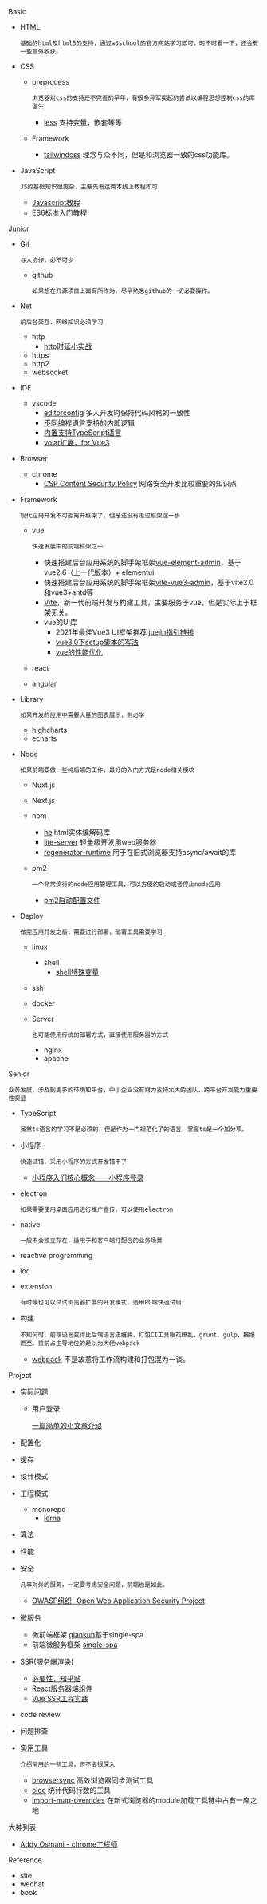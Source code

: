 Basic
- HTML

    ```基础的html及html5的支持，通过w3school的官方网站学习即可，时不时看一下，还会有一些意外收获。```
- CSS
    - preprocess

        ```浏览器对css的支持还不完善的早年，有很多异军突起的尝试以编程思想控制css的库诞生```
        - [less](https://lesscss.org/) 支持变量，嵌套等等
    - Framework
        - [tailwindcss](https://tailwindcss.com/) 理念与众不同，但是和浏览器一致的css功能库。

- JavaScript

    ```JS的基础知识很庞杂，主要先看这两本线上教程即可```
    * [Javascript教程](https://wangdoc.com/javascript/)
    * [ES6标准入门教程](https://wangdoc.com/es6/)

Junior
- Git

    ```与人协作，必不可少```
    - github

        ```如果想在开源项目上面有所作为，尽早熟悉github的一切必要操作。```
- Net

    ```前后台交互，网络知识必须学习```
    - http
        - [http时延小实战](http://www.disheng.tech/blog/%E7%AE%80%E5%8D%95%E7%9A%84-http-%E8%B0%83%E7%94%A8%E4%B8%BA%E4%BB%80%E4%B9%88%E6%97%B6%E5%BB%B6%E8%BF%99%E4%B9%88%E5%A4%A7/)
    - https
    - http2
    - websocket
- IDE
    - vscode
        - [editorconfig](https://editorconfig.org/) 多人开发时保持代码风格的一致性
        - [不同编程语言支持的内部逻辑](https://code.visualstudio.com/api/language-extensions/overview)
        - [内置支持TypeScript语言](https://code.visualstudio.com/docs/languages/typescript#_formatting)
        - [volar扩展，for Vue3](https://marketplace.visualstudio.com/items?itemName=johnsoncodehk.volar)
- Browser
    - chrome
        - [CSP Content Security Policy](https://developer.mozilla.org/en-US/docs/Web/HTTP/CSP) 网络安全开发比较重要的知识点

- Framework

    ```现代应用开发不可能离开框架了，但是还没有走过框架这一步```
    - vue

        ```快速发展中的前端框架之一```
        - 快速搭建后台应用系统的脚手架框架[vue-element-admin](https://github.com/PanJiaChen/vue-element-admin/blob/master/README.zh-CN.md)，基于vue2.6（上一代版本）+ elementui
        - 快速搭建后台应用系统的脚手架框架[vite-vue3-admin](https://github.com/buqiyuan/vite-vue3-admin)，基于vite2.0和vue3+antd等
        - [Vite](https://cn.vitejs.dev/)，新一代前端开发与构建工具，主要服务于vue，但是实际上于框架无关。
        - vue的UI库
            - 2021年最佳Vue3 UI框架推荐 [juejin指引链接](https://juejin.cn/post/6995519561030172702#comment)
            - [vue3.0下setup脚本的写法](https://chengpeiquan.com/article/vue3-script-setup.html)
            - [vue的性能优化](https://juejin.cn/post/6940190960609394695)
    - react
    - angular
- Library

    ```如果开发的应用中需要大量的图表展示，则必学```
    - highcharts
    - echarts
- Node

    ```如果前端要做一些纯后端的工作，最好的入门方式是node相关模块```
    - Nuxt.js
    - Next.js
    - npm
        - [he](https://www.npmjs.com/package/he)  html实体编解码库
        - [lite-server](https://www.npmjs.com/package/lite-server) 轻量级开发用web服务器
        - [regenerator-runtime](https://www.npmjs.com/package/regenerator-runtime) 用于在旧式浏览器支持async/await的库
    - pm2

        ```一个非常流行的node应用管理工具，可以方便的启动或者停止node应用```
        - [pm2启动配置文件](https://pm2.keymetrics.io/docs/usage/application-declaration/)
- Deploy

    ```做完应用开发之后，需要进行部署，部署工具需要学习```
    - linux
        - shell
            - [shell特殊变量](https://blog.csdn.net/w746805370/article/details/51044352)
    - ssh
    - docker
    - Server
    
        ```也可能使用传统的部署方式，直接使用服务器的方式```
        - nginx
        - apache

Senior

```业务发展，涉及到更多的环境和平台，中小企业没有财力支持太大的团队，跨平台开发能力重要性突显```
- TypeScript

    ```虽然ts语言的学习不是必须的，但是作为一门规范化了的语言，掌握ts是一个加分项。```
- 小程序
    
    ```快速试错，采用小程序的方式开发错不了```
    
    - [小程序入们核心概念——小程序登录](https://developers.weixin.qq.com/miniprogram/dev/framework/open-ability/login.html)
- electron
    
    ```如果需要使用桌面应用进行推广宣传，可以使用electron```
- native

    ```一般不会独立存在，适用于和客户端打配合的业务场景```
- reactive programming
- ioc
- extension

    ```有时候也可以试试浏览器扩展的开发模式，适用PC端快速试错```
- 构建

    ```不知何时，前端语言变得比后端语言还臃肿，打包CI工具眼花缭乱，grunt、gulp，接踵而至。目前占主导地位的是以为大佬webpack```
    - [webpack](https://webpack.js.org/) 不是故意将工作流构建和打包混为一谈。
        
Project
- 实际问题
    - 用户登录

        [一篇简单的小文章介绍](https://juejin.cn/post/6844904129337229325)
- 配置化
- 缓存
- 设计模式
- 工程模式
    - monorepo 
        - [lerna](https://github.com/lerna/lerna) 
- 算法
- 性能
- 安全

    ```凡事对外的服务，一定要考虑安全问题，前端也是如此。```
    - [OWASP组织- Open Web Application Security Project](https://owasp.org/)
- 微服务
    - 微前端框架 [qiankun](https://qiankun.umijs.org/zh/guide)基于single-spa
    - 前端微服务框架 [single-spa](https://single-spa.js.org)
- SSR(服务端渲染)
    - [必要性，知乎贴](https://www.zhihu.com/question/308792091)
    - [React服务器端组件](https://addyosmani.com/blog/react-server-components/)
    - [Vue SSR工程实践](https://zhuanlan.zhihu.com/p/60816418)
- code review
- 问题排查
- 实用工具

    ```介绍常用的一些工具，但不会很深入```
    - [browsersync](https://browsersync.io/) 高效浏览器同步测试工具
    - [cloc](https://github.com/AlDanial/cloc) 统计代码行数的工具
    - [import-map-overrides](https://github.com/joeldenning/import-map-overrides) 在新式浏览器的module加载工具链中占有一席之地

大神列表
  - [Addy Osmani - chrome工程师](https://addyosmani.com/)

Reference
- site
- wechat
- book